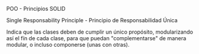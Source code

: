 POO - Principios SOLID

Single Responsability Principle - Principio de Responsabilidad Única

Indica que las clases deben de cumplir un único propósito, modularizando así el fín de cada clase, 
para que puedan "complementarse" de manera modular, o incluso componerse (unas con otras).